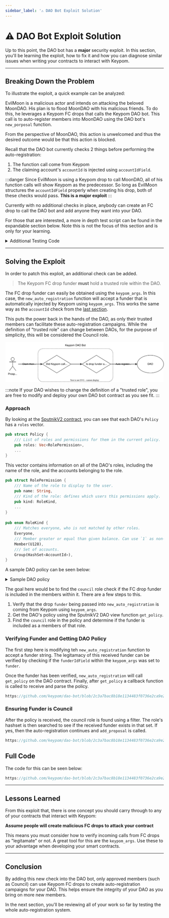 ```yaml
---
sidebar_label: '⚠️ DAO Bot Exploit Solution'
---
```

# ⚠️ DAO Bot Exploit Solution
Up to this point, the DAO bot has a **major** security exploit. In this section, you'll be learning the exploit, how to fix it and how you can diagnose similar issues when writing your contracts to interact with Keypom. 

---

## Breaking Down the Problem
To illustrate the exploit, a quick example can be analyzed: 

EvilMoon is a malicious actor and intends on attacking the beloved MoonDAO. His plan is to flood MoonDAO with his malicious friends. To do this, he leverages a Keypom FC drops that calls the Keypom DAO bot. This call is to auto-register members into MoonDAO using the DAO bot's `new_porposal` function. 

From the perspective of MoonDAO, this action is unwelcomed and thus the desired outcome would be that this action is blocked.

Recall that the DAO bot currently checks 2 things before performing the auto-registration:
1. The function call come from Keypom  
2. The claiming account's `accountId` is injected using `accountIdField`.

:::danger
Since EvilMoon is using a Keypom drop to call MoonDAO, all of his function calls will show Keypom as the predecessor. So long as EvilMoon structures the `accountIdField` properly when creating his drop, both of these checks would pass. **This is a major exploit**
:::

Currently with no additional checks in place, anybody can create an FC drop to call the DAO bot and add anyone they want into your DAO. 

For those that are interested, a more in depth test script can be found in the expandable section below. Note this is not the focus of this section and is only for your learning.
<details>
<summary>Additional Testing Code</summary>
<p>

One of the internal tests used to validate the DAO bot is to make sure other non-approved users cannot add new members to your DAO. The code for that is below.

For reference, `minqi` is on council here but `maliciousActor` is not. The expectation is that `maliciousActor` cannot add member's to `minqi`'s DAO but that is not the case with the DAO bot in its current form.

```rust reference
https://github.com/keypom/dao-bot/blob/2c3a7bac8b18e1134483f0736e2ca9e2152f8509/__tests__/auto-registration/auto-reg-tests.ava.ts#L162-L250
```

The result of this test will be a failure as `member1` will be take on the role of `new-onboardee-role` in the DAO.

</p>
</details>

---

## Solving the Exploit
In order to patch this exploit, an additional check can be added.

> The Keypom FC drop funder **must** hold a trusted role within the DAO. 

The FC drop funder can easily be obtained using the `keypom_args`. In this case, the `new_auto_registration` function will accept a funder that is automatically injected by Keypom using `keypom_args`. This works the same way as the `accountId` check from the [last section](./daobot.md#verification-of-function-call-and-arguments). 

This puts the power back in the hands of the DAO, as only their trusted members can facilitate these auto-registration campaigns. While the definition of "trusted role" can change between DAOs, for the purpose of simplicity, this will be considered the Council role. 

![Example banner](./daobot-flow.svg)

:::note
If your DAO wishes to change the definition of a "trusted role", you are free to modify and deploy your own DAO bot contract as you see fit.
:::

### Approach

By looking at the [SputnikV2 contract](https://github.com/near-daos/sputnik-dao-contract/blob/main/sputnikdao2/src/policy.rs), you can see that each DAO's `Policy` has a `roles` vector.
```rust
pub struct Policy {
    /// List of roles and permissions for them in the current policy.
    pub roles: Vec<RolePermission>,
    ...
}
```

This vector contains information on all of the DAO's roles, including the name of the role, and the accounts belonging to the role.
```rust
pub struct RolePermission {
    /// Name of the role to display to the user.
    pub name: String,
    /// Kind of the role: defines which users this permissions apply.
    pub kind: RoleKind,
    ...
}

pub enum RoleKind {
    /// Matches everyone, who is not matched by other roles.
    Everyone,
    /// Member greater or equal than given balance. Can use `1` as non-zero balance.
    Member(U128),
    /// Set of accounts.
    Group(HashSet<AccountId>),
}
```

A sample DAO policy can be seen below:

<details>
<summary>Sample DAO policy</summary>
<p>

``` bash
View call: moondao.sputnikv2.testnet.get_policy()
{
  roles: [
    { name: 'all', kind: 'Everyone', permissions: [], vote_policy: {} },
    {
      name: 'council',
      kind: { Group: [ 'minqi.testnet' ] },
      permissions: [
        'add_member_to_role:VoteRemove',
        'upgrade_self:VoteRemove',
        'policy:VoteReject',
        'bounty_done:AddProposal',
        'policy:VoteRemove',
        'set_vote_token:VoteReject',
        'upgrade_remote:AddProposal',
        'remove_member_from_role:VoteApprove',
        'add_bounty:VoteRemove',
        'vote:VoteApprove',
        '*:Finalize',
        'bounty_done:VoteApprove',
        'transfer:VoteRemove',
        'add_bounty:VoteReject',
        'add_member_to_role:VoteReject',
        'set_vote_token:VoteRemove',
        'transfer:VoteApprove',
        'transfer:VoteReject',
        'config:VoteReject',
        'call:VoteReject',
        'remove_member_from_role:VoteReject',
        'policy:AddProposal',
        'bounty_done:VoteRemove',
        'set_vote_token:AddProposal',
        'upgrade_self:AddProposal',
        'set_vote_token:VoteApprove',
        'config:VoteApprove',
        'policy:VoteApprove',
        'add_bounty:VoteApprove',
        'remove_member_from_role:VoteRemove',
        'transfer:AddProposal',
        'upgrade_remote:VoteReject',
        'call:VoteApprove',
        'add_member_to_role:AddProposal',
        'call:AddProposal',
        'call:VoteRemove',
        'config:AddProposal',
        'remove_member_from_role:AddProposal',
        'upgrade_remote:VoteApprove',
        'upgrade_remote:VoteRemove',
        'upgrade_self:VoteApprove',
        'upgrade_self:VoteReject',
        'vote:VoteReject',
        'vote:VoteRemove',
        'vote:AddProposal',
        'add_member_to_role:VoteApprove',
        'config:VoteRemove',
        'add_bounty:AddProposal',
        'bounty_done:VoteReject'
      ],
      vote_policy: {
        add_member_to_role: { weight_kind: 'RoleWeight', quorum: '0', threshold: [ 1, 2 ] },
        policy: { weight_kind: 'RoleWeight', quorum: '0', threshold: [ 1, 2 ] },
        vote: { weight_kind: 'RoleWeight', quorum: '0', threshold: [ 1, 2 ] },
        set_vote_token: { weight_kind: 'RoleWeight', quorum: '0', threshold: [ 1, 2 ] },
        remove_member_from_role: { weight_kind: 'RoleWeight', quorum: '0', threshold: [ 1, 2 ] },
        transfer: { weight_kind: 'RoleWeight', quorum: '0', threshold: [ 1, 2 ] },
        add_bounty: { weight_kind: 'RoleWeight', quorum: '0', threshold: [ 1, 2 ] },
        upgrade_self: { weight_kind: 'RoleWeight', quorum: '0', threshold: [ 1, 2 ] },
        bounty_done: { weight_kind: 'RoleWeight', quorum: '0', threshold: [ 1, 2 ] },
        call: { weight_kind: 'RoleWeight', quorum: '0', threshold: [ 1, 2 ] },
        config: { weight_kind: 'RoleWeight', quorum: '0', threshold: [ 1, 2 ] },
        upgrade_remote: { weight_kind: 'RoleWeight', quorum: '0', threshold: [ 1, 2 ] }
      }
    },
    {
      name: 'Keypom DAO Bot',
      kind: { Group: [ 'keypom-dao-bot.testnet' ] },
      permissions: [
        'add_member_to_role:VoteApprove',
        'add_member_to_role:VoteRemove',
        'add_member_to_role:VoteReject',
        'add_member_to_role:AddProposal'
      ],
      vote_policy: {
        transfer: { weight_kind: 'RoleWeight', quorum: '0', threshold: [ 1, 1 ] },
        upgrade_self: { weight_kind: 'RoleWeight', quorum: '0', threshold: [ 1, 1 ] },
        remove_member_from_role: { weight_kind: 'RoleWeight', quorum: '0', threshold: [ 1, 1 ] },
        set_vote_token: { weight_kind: 'RoleWeight', quorum: '0', threshold: [ 1, 1 ] },
        bounty_done: { weight_kind: 'RoleWeight', quorum: '0', threshold: [ 1, 1 ] },
        policy: { weight_kind: 'RoleWeight', quorum: '0', threshold: [ 1, 1 ] },
        add_member_to_role: { weight_kind: 'RoleWeight', quorum: '0', threshold: [ 1, 1 ] },
        call: { weight_kind: 'RoleWeight', quorum: '0', threshold: [ 1, 1 ] },
        config: { weight_kind: 'RoleWeight', quorum: '0', threshold: [ 1, 1 ] },
        upgrade_remote: { weight_kind: 'RoleWeight', quorum: '0', threshold: [ 1, 1 ] },
        vote: { weight_kind: 'RoleWeight', quorum: '0', threshold: [ 1, 1 ] },
        add_bounty: { weight_kind: 'RoleWeight', quorum: '0', threshold: [ 1, 1 ] }
      }
    }
  ],
  default_vote_policy: { weight_kind: 'RoleWeight', quorum: '0', threshold: [ 1, 2 ] },
  proposal_bond: '100000000000000000000000',
  proposal_period: '604800000000000',
  bounty_bond: '100000000000000000000000',
  bounty_forgiveness_period: '604800000000000'
}
```

</p>
</details>

The goal here would be to find the `council` role check if the FC drop funder is included in the members within it. There are a few steps to this.

1. Verify that the drop `funder` being passed into `new_auto_registration` is coming from Keypom using `keypom_args`.  
2. Get the DAO's policy using the SputnikV2 DAO view function `get_policy`.  
3. Find the `council` role in the policy and determine if the funder is included as a members of that role.  

### Verifying Funder and Getting DAO Policy
The first step here is modifying teh `new_auto_registration` function to accept a funder string. The legitamacy of this received funder can be verified by checking if the `funderIdField` within the `keypom_args` was set to `funder`. 

Once the funder has been verified, `new_auto_registration` will call `get_policy` on the DAO contract. Finally, after `get_policy` a callback function is called to receive and parse the policy.

``` rust reference
https://github.com/keypom/dao-bot/blob/2c3a7bac8b18e1134483f0736e2ca9e2152f8509/src/lib.rs#L103-L119
```

### Ensuring Funder is Council
After the policy is received, the council role is found using a filter. The role's hashset is then searched to see if the received funder exists in that set. If yes, then the auto-registration continues and `add_proposal` is called. 

```rust reference
https://github.com/keypom/dao-bot/blob/2c3a7bac8b18e1134483f0736e2ca9e2152f8509/src/lib.rs#L122-L164
```


## Full Code
The code for this can be seen below: 

```rust reference
https://github.com/keypom/dao-bot/blob/2c3a7bac8b18e1134483f0736e2ca9e2152f8509/src/lib.rs#L103-L164
```

---
## Lessons Learned
From this exploit that, there is one concept you should carry through to any of your contracts that interact with Keypom:

**Assume people will create malicious FC drops to attack your contract**

This means you must consider how to verify incoming calls from FC drops as "legitamate" or not. A great tool for this are the `keypom_args`. Use these to your advantage when developing your smart contracts. 

---

## Conclusion

By adding this new check into the DAO bot, only approved members (such as Council) can use Keypom FC drops to create auto-registration campaigns for your DAO. This helps ensure the integrity of your DAO as you bring on more new members. 

In the next section, you'll be reviewing all of your work so far by testing the whole auto-registration system.
